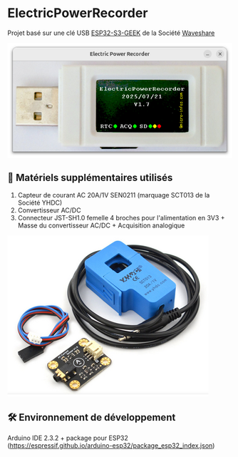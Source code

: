 # ElectricPowerRecorder

Projet basé sur une clé USB [ESP32-S3-GEEK](https://www.waveshare.com/wiki/ESP32-S3-GEEK) de la Société [Waveshare](https://github.com/waveshareteam)<br>

![ESP32-S3-GEEK](ESP32-S3-GEEK-20250721-Init.png)

## 🛄 Matériels supplémentaires utilisés
1. Capteur de courant AC 20A/1V SEN0211 (marquage SCT013 de la Société YHDC)
2. Convertisseur AC/DC
3. Connecteur JST-SH1.0 femelle 4 broches pour l'alimentation en 3V3 + Masse du convertisseur AC/DC + Acquisition analogique

![ESP32-S3-GEEK](EPower-Modules-20250722.png)

## 🛠️ Environnement de développement
Arduino IDE 2.3.2 + package pour ESP32
(https://espressif.github.io/arduino-esp32/package_esp32_index.json)
